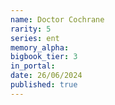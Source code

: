 ```yaml
---
name: Doctor Cochrane
rarity: 5
series: ent
memory_alpha:
bigbook_tier: 3
in_portal:
date: 26/06/2024
published: true
---
```



